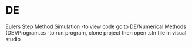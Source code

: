 # DE
Eulers Step Method Simulation
-to view code go to DE/Numerical Methods (DE)/Program.cs
-to run program, clone project then open .sln file in visual studio 
